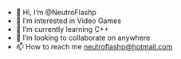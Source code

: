 - 👋 Hi, I’m @NeutroFlashp
- 👀 I’m interested in Video Games
- 🌱 I’m currently learning C++
- 💞️ I’m looking to collaborate on anywhere
- 📫 How to reach me neutroflashp@hotmail.com

<!---
NeutroFlashp/NeutroFlashp is a ✨ special ✨ repository because its `README.md` (this file) appears on your GitHub profile.
You can click the Preview link to take a look at your changes.
--->
